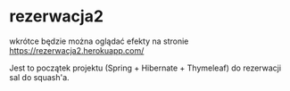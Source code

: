 # rezerwacja2
wkrótce będzie można oglądać efekty na stronie https://rezerwacja2.herokuapp.com/

Jest to początek projektu (Spring + Hibernate + Thymeleaf) do rezerwacji sal do squash'a.
